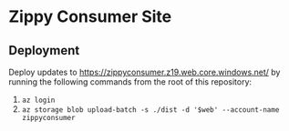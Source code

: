 # Zippy Consumer Site 

## Deployment

Deploy updates to https://zippyconsumer.z19.web.core.windows.net/ by running the following commands from the root of this repository:
1. `az login`
2. `az storage blob upload-batch -s ./dist -d '$web' --account-name zippyconsumer`